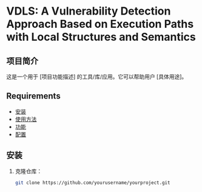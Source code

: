 # VDLS: A Vulnerability Detection Approach Based on Execution Paths with Local Structures and Semantics

## 项目简介
这是一个用于 [项目功能描述] 的工具/库/应用。它可以帮助用户 [具体用途]。

## Requirements

- [安装](#安装)
- [使用方法](#使用方法)
- [功能](#功能)
- [配置](#配置)

## 安装
1. 克隆仓库：
   ```bash
   git clone https://github.com/yourusername/yourproject.git
